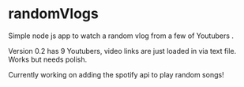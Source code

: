 # randomVlogs
Simple node js app to watch a random vlog from a few of Youtubers .

Version 0.2 has 9 Youtubers, video links are just loaded in via text file.
Works but needs polish.

Currently working on adding the spotify api to play random songs!
